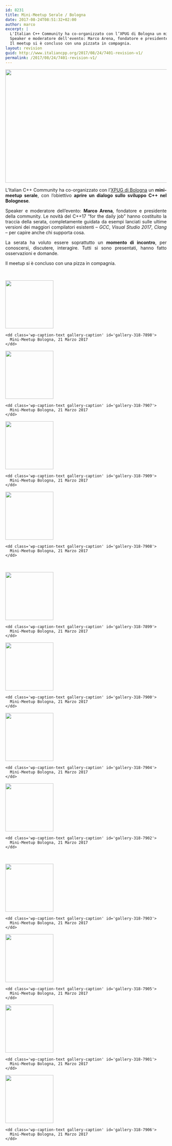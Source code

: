 ```yaml
---
id: 8231
title: Mini-Meetup Serale / Bologna
date: 2017-08-24T08:51:32+02:00
author: marco
excerpt: |
  L'Italian C++ Community ha co-organizzato con l’XPUG di Bologna un mini-meetup, con l'obiettivo aprire un dialogo sullo sviluppo C++ nel Bolognese.
  Speaker e moderatore dell'evento: Marco Arena, fondatore e presidente della community. Le novità del C++17 “for the daily job” hanno costituito la traccia della serata, completamente guidata da esempi compilati e lanciati sulle ultime versioni dei maggiori compilatori esistenti - GCC, Visual Studio 2017, Clang – per capire anche chi supporta cosa. La serata è voluta essere soprattutto un momento di incontro, per conoscersi, discutere, interagire. Tutti si sono presentati, hanno fatto osservazioni e domande.
  Il meetup si è concluso con una pizzata in compagnia.
layout: revision
guid: http://www.italiancpp.org/2017/08/24/7401-revision-v1/
permalink: /2017/08/24/7401-revision-v1/
---
```

<center>
  <img loading="lazy" class="aligncenter wp-image-7406 size-full" src="http://www.italiancpp.org/wp-content/uploads/2017/01/meetup-bologna-2017.jpg" width="834" height="354" srcset="http://192.168.64.2/wordpress/wp-content/uploads/2017/01/meetup-bologna-2017.jpg 834w, http://192.168.64.2/wordpress/wp-content/uploads/2017/01/meetup-bologna-2017-300x127.jpg 300w, http://192.168.64.2/wordpress/wp-content/uploads/2017/01/meetup-bologna-2017-768x326.jpg 768w, http://192.168.64.2/wordpress/wp-content/uploads/2017/01/meetup-bologna-2017-600x255.jpg 600w" sizes="(max-width: 834px) 100vw, 834px" />
</center>

<p style="text-align: justify;">
  L&#8217;Italian C++ Community ha co-organizzato con l’<a href="https://www.facebook.com/xpugbologna/" target="_blank" rel="noopener noreferrer">XPUG di Bologna</a> un <strong>mini-meetup serale</strong>, con l&#8217;obiettivo <strong>aprire un dialogo sullo sviluppo C++ nel Bolognese</strong>.
</p>

<p style="text-align: justify;">
  Speaker e moderatore dell&#8217;evento: <strong>Marco Arena</strong>, fondatore e presidente della community. Le novità del C++17 “for the daily job” hanno costituito la traccia della serata, completamente guidata da esempi lanciati sulle ultime versioni dei maggiori compilatori esistenti &#8211; <em>GCC</em>, <em>Visual Studio 2017</em>, <em>Clang</em> – per capire anche chi supporta cosa.
</p>

<p style="text-align: justify;">
  La serata ha voluto essere soprattutto un <strong>momento di incontro</strong>, per conoscersi, discutere, interagire. Tutti si sono presentati, hanno fatto osservazioni e domande.
</p>

<p style="text-align: justify;">
  Il meetup si è concluso con una pizza in compagnia.
</p>

&nbsp;

<div id='gallery-318' class='gallery galleryid-8231 gallery-columns-4 gallery-size-thumbnail'>
  <dl class='gallery-item'>
    <dt class='gallery-icon landscape'>
      <a href='http://192.168.64.2/wordpress/cof/'><img width="150" height="150" src="http://192.168.64.2/wordpress/wp-content/uploads/2017/01/IMG_20170321_190624-150x150.jpg" class="attachment-thumbnail size-thumbnail" alt="" loading="lazy" aria-describedby="gallery-318-7898" srcset="http://192.168.64.2/wordpress/wp-content/uploads/2017/01/IMG_20170321_190624-150x150.jpg 150w, http://192.168.64.2/wordpress/wp-content/uploads/2017/01/IMG_20170321_190624-50x50.jpg 50w" sizes="(max-width: 150px) 100vw, 150px" /></a>
    </dt>
    
    <dd class='wp-caption-text gallery-caption' id='gallery-318-7898'>
      Mini-Meetup Bologna, 21 Marzo 2017
    </dd>
  </dl>
  
  <dl class='gallery-item'>
    <dt class='gallery-icon portrait'>
      <a href='http://192.168.64.2/wordpress/wp_20170321_18_45_09_rich/'><img width="150" height="150" src="http://192.168.64.2/wordpress/wp-content/uploads/2017/01/WP_20170321_18_45_09_Rich-150x150.jpg" class="attachment-thumbnail size-thumbnail" alt="" loading="lazy" aria-describedby="gallery-318-7907" srcset="http://192.168.64.2/wordpress/wp-content/uploads/2017/01/WP_20170321_18_45_09_Rich-150x150.jpg 150w, http://192.168.64.2/wordpress/wp-content/uploads/2017/01/WP_20170321_18_45_09_Rich-50x50.jpg 50w" sizes="(max-width: 150px) 100vw, 150px" /></a>
    </dt>
    
    <dd class='wp-caption-text gallery-caption' id='gallery-318-7907'>
      Mini-Meetup Bologna, 21 Marzo 2017
    </dd>
  </dl>
  
  <dl class='gallery-item'>
    <dt class='gallery-icon landscape'>
      <a href='http://192.168.64.2/wordpress/wp_20170321_19_02_30_rich/'><img width="150" height="150" src="http://192.168.64.2/wordpress/wp-content/uploads/2017/01/WP_20170321_19_02_30_Rich-150x150.jpg" class="attachment-thumbnail size-thumbnail" alt="" loading="lazy" aria-describedby="gallery-318-7909" srcset="http://192.168.64.2/wordpress/wp-content/uploads/2017/01/WP_20170321_19_02_30_Rich-150x150.jpg 150w, http://192.168.64.2/wordpress/wp-content/uploads/2017/01/WP_20170321_19_02_30_Rich-50x50.jpg 50w" sizes="(max-width: 150px) 100vw, 150px" /></a>
    </dt>
    
    <dd class='wp-caption-text gallery-caption' id='gallery-318-7909'>
      Mini-Meetup Bologna, 21 Marzo 2017
    </dd>
  </dl>
  
  <dl class='gallery-item'>
    <dt class='gallery-icon landscape'>
      <a href='http://192.168.64.2/wordpress/wp_20170321_19_02_12_rich/'><img width="150" height="150" src="http://192.168.64.2/wordpress/wp-content/uploads/2017/01/WP_20170321_19_02_12_Rich-150x150.jpg" class="attachment-thumbnail size-thumbnail" alt="" loading="lazy" aria-describedby="gallery-318-7908" srcset="http://192.168.64.2/wordpress/wp-content/uploads/2017/01/WP_20170321_19_02_12_Rich-150x150.jpg 150w, http://192.168.64.2/wordpress/wp-content/uploads/2017/01/WP_20170321_19_02_12_Rich-50x50.jpg 50w" sizes="(max-width: 150px) 100vw, 150px" /></a>
    </dt>
    
    <dd class='wp-caption-text gallery-caption' id='gallery-318-7908'>
      Mini-Meetup Bologna, 21 Marzo 2017
    </dd>
  </dl>
  
  <br style="clear: both" />
  
  <dl class='gallery-item'>
    <dt class='gallery-icon landscape'>
      <a href='http://192.168.64.2/wordpress/cof-2/'><img width="150" height="150" src="http://192.168.64.2/wordpress/wp-content/uploads/2017/01/IMG_20170321_191336-150x150.jpg" class="attachment-thumbnail size-thumbnail" alt="" loading="lazy" aria-describedby="gallery-318-7899" srcset="http://192.168.64.2/wordpress/wp-content/uploads/2017/01/IMG_20170321_191336-150x150.jpg 150w, http://192.168.64.2/wordpress/wp-content/uploads/2017/01/IMG_20170321_191336-50x50.jpg 50w" sizes="(max-width: 150px) 100vw, 150px" /></a>
    </dt>
    
    <dd class='wp-caption-text gallery-caption' id='gallery-318-7899'>
      Mini-Meetup Bologna, 21 Marzo 2017
    </dd>
  </dl>
  
  <dl class='gallery-item'>
    <dt class='gallery-icon landscape'>
      <a href='http://192.168.64.2/wordpress/cof-3/'><img width="150" height="150" src="http://192.168.64.2/wordpress/wp-content/uploads/2017/01/IMG_20170321_191353-150x150.jpg" class="attachment-thumbnail size-thumbnail" alt="" loading="lazy" aria-describedby="gallery-318-7900" srcset="http://192.168.64.2/wordpress/wp-content/uploads/2017/01/IMG_20170321_191353-150x150.jpg 150w, http://192.168.64.2/wordpress/wp-content/uploads/2017/01/IMG_20170321_191353-50x50.jpg 50w" sizes="(max-width: 150px) 100vw, 150px" /></a>
    </dt>
    
    <dd class='wp-caption-text gallery-caption' id='gallery-318-7900'>
      Mini-Meetup Bologna, 21 Marzo 2017
    </dd>
  </dl>
  
  <dl class='gallery-item'>
    <dt class='gallery-icon portrait'>
      <a href='http://192.168.64.2/wordpress/cof-7/'><img width="150" height="150" src="http://192.168.64.2/wordpress/wp-content/uploads/2017/01/IMG_20170321_195712-150x150.jpg" class="attachment-thumbnail size-thumbnail" alt="" loading="lazy" aria-describedby="gallery-318-7904" srcset="http://192.168.64.2/wordpress/wp-content/uploads/2017/01/IMG_20170321_195712-150x150.jpg 150w, http://192.168.64.2/wordpress/wp-content/uploads/2017/01/IMG_20170321_195712-50x50.jpg 50w" sizes="(max-width: 150px) 100vw, 150px" /></a>
    </dt>
    
    <dd class='wp-caption-text gallery-caption' id='gallery-318-7904'>
      Mini-Meetup Bologna, 21 Marzo 2017
    </dd>
  </dl>
  
  <dl class='gallery-item'>
    <dt class='gallery-icon portrait'>
      <a href='http://192.168.64.2/wordpress/cof-5/'><img width="150" height="150" src="http://192.168.64.2/wordpress/wp-content/uploads/2017/01/IMG_20170321_192954-150x150.jpg" class="attachment-thumbnail size-thumbnail" alt="" loading="lazy" aria-describedby="gallery-318-7902" srcset="http://192.168.64.2/wordpress/wp-content/uploads/2017/01/IMG_20170321_192954-150x150.jpg 150w, http://192.168.64.2/wordpress/wp-content/uploads/2017/01/IMG_20170321_192954-50x50.jpg 50w" sizes="(max-width: 150px) 100vw, 150px" /></a>
    </dt>
    
    <dd class='wp-caption-text gallery-caption' id='gallery-318-7902'>
      Mini-Meetup Bologna, 21 Marzo 2017
    </dd>
  </dl>
  
  <br style="clear: both" />
  
  <dl class='gallery-item'>
    <dt class='gallery-icon landscape'>
      <a href='http://192.168.64.2/wordpress/cof-6/'><img width="150" height="150" src="http://192.168.64.2/wordpress/wp-content/uploads/2017/01/IMG_20170321_193137-150x150.jpg" class="attachment-thumbnail size-thumbnail" alt="" loading="lazy" aria-describedby="gallery-318-7903" srcset="http://192.168.64.2/wordpress/wp-content/uploads/2017/01/IMG_20170321_193137-150x150.jpg 150w, http://192.168.64.2/wordpress/wp-content/uploads/2017/01/IMG_20170321_193137-50x50.jpg 50w" sizes="(max-width: 150px) 100vw, 150px" /></a>
    </dt>
    
    <dd class='wp-caption-text gallery-caption' id='gallery-318-7903'>
      Mini-Meetup Bologna, 21 Marzo 2017
    </dd>
  </dl>
  
  <dl class='gallery-item'>
    <dt class='gallery-icon landscape'>
      <a href='http://192.168.64.2/wordpress/cof-8/'><img width="150" height="150" src="http://192.168.64.2/wordpress/wp-content/uploads/2017/01/IMG_20170321_200212-150x150.jpg" class="attachment-thumbnail size-thumbnail" alt="" loading="lazy" aria-describedby="gallery-318-7905" srcset="http://192.168.64.2/wordpress/wp-content/uploads/2017/01/IMG_20170321_200212-150x150.jpg 150w, http://192.168.64.2/wordpress/wp-content/uploads/2017/01/IMG_20170321_200212-50x50.jpg 50w" sizes="(max-width: 150px) 100vw, 150px" /></a>
    </dt>
    
    <dd class='wp-caption-text gallery-caption' id='gallery-318-7905'>
      Mini-Meetup Bologna, 21 Marzo 2017
    </dd>
  </dl>
  
  <dl class='gallery-item'>
    <dt class='gallery-icon landscape'>
      <a href='http://192.168.64.2/wordpress/cof-4/'><img width="150" height="150" src="http://192.168.64.2/wordpress/wp-content/uploads/2017/01/IMG_20170321_191845-150x150.jpg" class="attachment-thumbnail size-thumbnail" alt="" loading="lazy" aria-describedby="gallery-318-7901" srcset="http://192.168.64.2/wordpress/wp-content/uploads/2017/01/IMG_20170321_191845-150x150.jpg 150w, http://192.168.64.2/wordpress/wp-content/uploads/2017/01/IMG_20170321_191845-50x50.jpg 50w" sizes="(max-width: 150px) 100vw, 150px" /></a>
    </dt>
    
    <dd class='wp-caption-text gallery-caption' id='gallery-318-7901'>
      Mini-Meetup Bologna, 21 Marzo 2017
    </dd>
  </dl>
  
  <dl class='gallery-item'>
    <dt class='gallery-icon portrait'>
      <a href='http://192.168.64.2/wordpress/cof-9/'><img width="150" height="150" src="http://192.168.64.2/wordpress/wp-content/uploads/2017/01/IMG_20170321_220247-150x150.jpg" class="attachment-thumbnail size-thumbnail" alt="" loading="lazy" aria-describedby="gallery-318-7906" srcset="http://192.168.64.2/wordpress/wp-content/uploads/2017/01/IMG_20170321_220247-150x150.jpg 150w, http://192.168.64.2/wordpress/wp-content/uploads/2017/01/IMG_20170321_220247-50x50.jpg 50w" sizes="(max-width: 150px) 100vw, 150px" /></a>
    </dt>
    
    <dd class='wp-caption-text gallery-caption' id='gallery-318-7906'>
      Mini-Meetup Bologna, 21 Marzo 2017
    </dd>
  </dl>
  
  <br style="clear: both" />
</div>